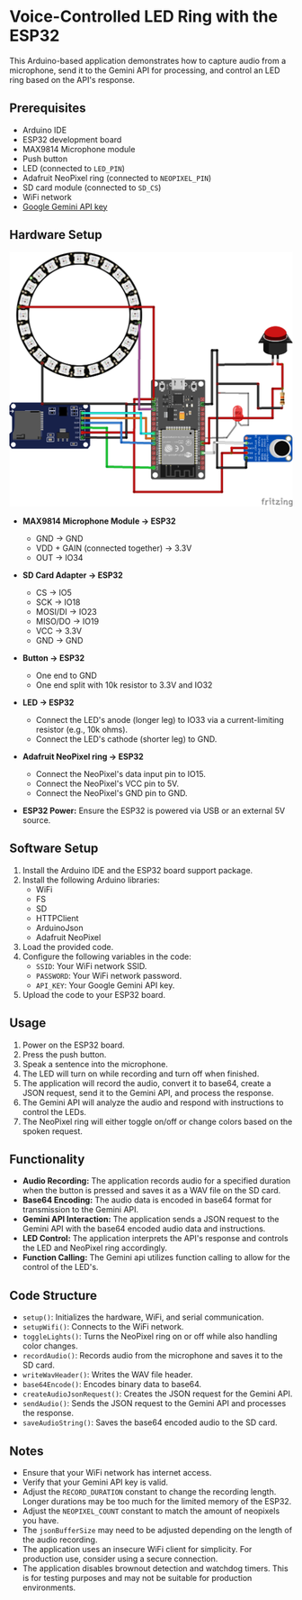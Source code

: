 # Voice-Controlled LED Ring with the ESP32

This Arduino-based application demonstrates how to capture audio from a microphone, send it to the Gemini API for processing, and control an LED ring based on the API's response.

## Prerequisites

* Arduino IDE
* ESP32 development board
* MAX9814 Microphone module
* Push button
* LED (connected to `LED_PIN`)
* Adafruit NeoPixel ring (connected to `NEOPIXEL_PIN`)
* SD card module (connected to `SD_CS`)
* WiFi network
* [Google Gemini API key](http://aistudio.google.com/app/apikey)

## Hardware Setup

![Wiring Diagram](wiring-diagram.png)

* **MAX9814 Microphone Module -> ESP32**
    * GND -> GND
    * VDD + GAIN (connected together) -> 3.3V
    * OUT -> IO34

* **SD Card Adapter -> ESP32**
    * CS -> IO5
    * SCK -> IO18
    * MOSI/DI -> IO23
    * MISO/DO -> IO19
    * VCC -> 3.3V
    * GND -> GND

* **Button -> ESP32**
    * One end to GND
    * One end split with 10k resistor to 3.3V and IO32

* **LED -> ESP32**
    * Connect the LED's anode (longer leg) to IO33 via a current-limiting resistor (e.g., 10k ohms).
    * Connect the LED's cathode (shorter leg) to GND.

* **Adafruit NeoPixel ring -> ESP32**
    * Connect the NeoPixel's data input pin to IO15.
    * Connect the NeoPixel's VCC pin to 5V.
    * Connect the NeoPixel's GND pin to GND.

* **ESP32 Power:** Ensure the ESP32 is powered via USB or an external 5V source.

## Software Setup

1.  Install the Arduino IDE and the ESP32 board support package.
2.  Install the following Arduino libraries:
    * WiFi
    * FS
    * SD
    * HTTPClient
    * ArduinoJson
    * Adafruit NeoPixel
3.  Load the provided code.
4.  Configure the following variables in the code:
    * `SSID`: Your WiFi network SSID.
    * `PASSWORD`: Your WiFi network password.
    * `API_KEY`: Your Google Gemini API key.
5.  Upload the code to your ESP32 board.

## Usage

1.  Power on the ESP32 board.
2.  Press the push button.
3.  Speak a sentence into the microphone.
4.  The LED will turn on while recording and turn off when finished.
5.  The application will record the audio, convert it to base64, create a JSON request, send it to the Gemini API, and process the response.
6.  The Gemini API will analyze the audio and respond with instructions to control the LEDs.
7.  The NeoPixel ring will either toggle on/off or change colors based on the spoken request.

## Functionality

* **Audio Recording:** The application records audio for a specified duration when the button is pressed and saves it as a WAV file on the SD card.
* **Base64 Encoding:** The audio data is encoded in base64 format for transmission to the Gemini API.
* **Gemini API Interaction:** The application sends a JSON request to the Gemini API with the base64 encoded audio data and instructions.
* **LED Control:** The application interprets the API's response and controls the LED and NeoPixel ring accordingly.
* **Function Calling:** The Gemini api utilizes function calling to allow for the control of the LED's.

## Code Structure

* `setup()`: Initializes the hardware, WiFi, and serial communication.
* `setupWifi()`: Connects to the WiFi network.
* `toggleLights()`: Turns the NeoPixel ring on or off while also handling color changes.
* `recordAudio()`: Records audio from the microphone and saves it to the SD card.
* `writeWavHeader()`: Writes the WAV file header.
* `base64Encode()`: Encodes binary data to base64.
* `createAudioJsonRequest()`: Creates the JSON request for the Gemini API.
* `sendAudio()`: Sends the JSON request to the Gemini API and processes the response.
* `saveAudioString()`: Saves the base64 encoded audio to the SD card.

## Notes

* Ensure that your WiFi network has internet access.
* Verify that your Gemini API key is valid.
* Adjust the `RECORD_DURATION` constant to change the recording length. Longer durations may be too much for the limited memory of the ESP32.
* Adjust the `NEOPIXEL_COUNT` constant to match the amount of neopixels you have.
* The `jsonBufferSize` may need to be adjusted depending on the length of the audio recording.
* The application uses an insecure WiFi client for simplicity. For production use, consider using a secure connection.
* The application disables brownout detection and watchdog timers. This is for testing purposes and may not be suitable for production environments.

